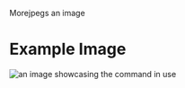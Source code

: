 Morejpegs an image

# Example Image

![an image showcasing the command in use](/static/images/commands/heavensdoor/heavens%20door%20morejpeg.png)